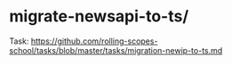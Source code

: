 # migrate-newsapi-to-ts/  
Task: https://github.com/rolling-scopes-school/tasks/blob/master/tasks/migration-newip-to-ts.md

